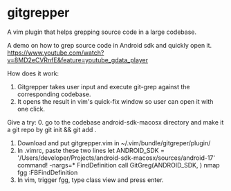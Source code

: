 gitgrepper
==========

A vim plugin that helps grepping source code in a large codebase. 

A demo on how to grep source code in Android sdk and quickly open it.
https://www.youtube.com/watch?v=8MD2eCVRnfE&feature=youtube_gdata_player

How does it work:
1. Gitgrepper takes user input and execute git-grep against the corresponding  codebase.
2. It opens the result in vim's quick-fix window so user can open it with one click.

Give a try: 
0. go to the codebase android-sdk-macosx directory and make it a git repo by 
  git init && git add .
1. Download and put gitgrepper.vim in ~/.vim/bundle/gitgreper/plugin/
2. In .vimrc, paste these two lines
  let ANDROID_SDK = '/Users/developer/Projects/android-sdk-macosx/sources/android-17'
  command! -nargs=* FindDefinition call GitGreg(ANDROID_SDK, <f-args>)
  nmap <Leader>fgg :FBFindDefinition
3. In vim, trigger <Leader>fgg, type class view and press enter. 
